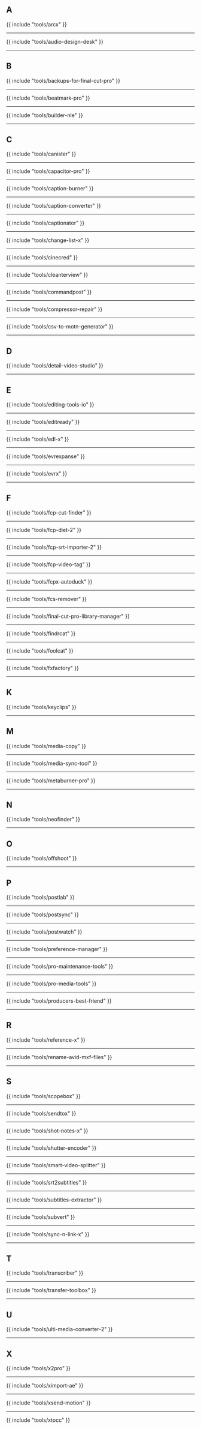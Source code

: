 ## A

{{ include "tools/arcx" }}

---

{{ include "tools/audio-design-desk" }}

---

## B

{{ include "tools/backups-for-final-cut-pro" }}

---

{{ include "tools/beatmark-pro" }}

---

{{ include "tools/builder-nle" }}

---

## C

{{ include "tools/canister" }}

---

{{ include "tools/capacitor-pro" }}

---

{{ include "tools/caption-burner" }}

---

{{ include "tools/caption-converter" }}

---

{{ include "tools/captionator" }}

---

{{ include "tools/change-list-x" }}

---

{{ include "tools/cinecred" }}

---

{{ include "tools/cleanterview" }}

---

{{ include "tools/commandpost" }}

---

{{ include "tools/compressor-repair" }}

---

{{ include "tools/csv-to-motn-generator" }}

---

## D

{{ include "tools/detail-video-studio" }}

---

## E

{{ include "tools/editing-tools-io" }}

---

{{ include "tools/editready" }}

---

{{ include "tools/edl-x" }}

---

{{ include "tools/evrexpanse" }}

---

{{ include "tools/evrx" }}

---

## F

{{ include "tools/fcp-cut-finder" }}

---

{{ include "tools/fcp-diet-2" }}

---

{{ include "tools/fcp-srt-importer-2" }}

---

{{ include "tools/fcp-video-tag" }}

---

{{ include "tools/fcpx-autoduck" }}

---

{{ include "tools/fcs-remover" }}

---

{{ include "tools/final-cut-pro-library-manager" }}

---

{{ include "tools/findrcat" }}

---

{{ include "tools/foolcat" }}

---

{{ include "tools/fxfactory" }}

---

## K

{{ include "tools/keyclips" }}

---

## M

{{ include "tools/media-copy" }}

---

{{ include "tools/media-sync-tool" }}

---

{{ include "tools/metaburner-pro" }}

---

## N

{{ include "tools/neofinder" }}

---

## O

{{ include "tools/offshoot" }}

---

## P

{{ include "tools/postlab" }}

---

{{ include "tools/postsync" }}

---

{{ include "tools/postwatch" }}

---

{{ include "tools/preference-manager" }}

---

{{ include "tools/pro-maintenance-tools" }}

---

{{ include "tools/pro-media-tools" }}

---

{{ include "tools/producers-best-friend" }}

---

## R

{{ include "tools/reference-x" }}

---

{{ include "tools/rename-avid-mxf-files" }}

---

## S

{{ include "tools/scopebox" }}

---

{{ include "tools/sendtox" }}

---

{{ include "tools/shot-notes-x" }}

---

{{ include "tools/shutter-encoder" }}

---

{{ include "tools/smart-video-splitter" }}

---

{{ include "tools/srt2subtitles" }}

---

{{ include "tools/subtitles-extractor" }}

---

{{ include "tools/subvert" }}

---

{{ include "tools/sync-n-link-x" }}

---

## T

{{ include "tools/transcriber" }}

---

{{ include "tools/transfer-toolbox" }}

---

## U

{{ include "tools/ulti-media-converter-2" }}

---

## X

{{ include "tools/x2pro" }}

---

{{ include "tools/ximport-ae" }}

---

{{ include "tools/xsend-motion" }}

---

{{ include "tools/xtocc" }}